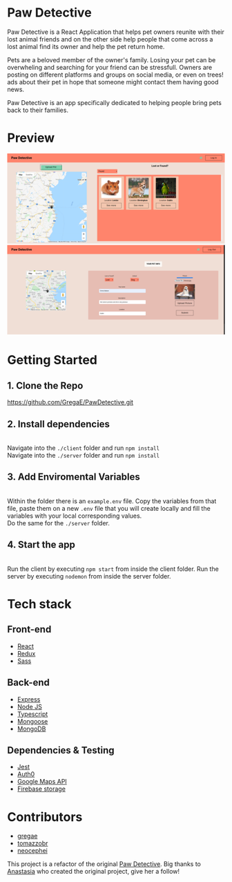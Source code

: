 # Paw Detective

Paw Detective is a React Application that helps pet owners reunite with their lost animal friends and on the other side help people that come across a lost animal find its owner and help the pet return home.

Pets are a beloved member of the owner's family. Losing your pet can be overwheling and searching for your friend
can be stressfull. Owners are posting on different platforms and groups on social media, or even on trees! ads about their pet in hope that someone might contact them having good news.

Paw Detective is an app specifically dedicated to helping people bring pets back to their families.

# Preview

<img src="paw-detective/images/front-page.PNG" alt="home" width="900"/>
<img src="paw-detective/images/form.png" alt="lost&found form" width="900"/>

# Getting Started

## 1. Clone the Repo

https://github.com/GregaE/PawDetective.git

## 2. Install dependencies

\
 Navigate into the `./client` folder and run `npm install`
\
 Navigate into the `./server` folder and run `npm install`

## 3. Add Enviromental Variables

\
 Within the folder there is an `example.env` file. Copy the variables from that file, paste them on a new `.env` file that you will create locally and fill the variables with your local corresponding values.
\
 Do the same for the `./server` folder.

## 4. Start the app

\
 Run the client by executing `npm start` from inside the client folder.
Run the server by executing `nodemon` from inside the server folder.

# Tech stack

## Front-end

* <a href="https://reactjs.org/">React</a>
* <a href="https://redux.js.org/">Redux</a>
* <a href="https://sass-lang.com/">Sass</a>

## Back-end

* <a href="https://expressjs.com/">Express</a>
* <a href="https://nodejs.org/">Node JS</a>
* <a href="https://www.typescriptlang.org/">Typescript</a>
* <a href="https://mongoosejs.com/">Mongoose</a>
* <a href="https://www.mongodb.com/">MongoDB</a>

## Dependencies & Testing

* <a href="https://jestjs.io/">Jest</a>
* <a href="https://auth0.com/">Auth0</a>
* <a href="https://developers.google.com/maps">Google Maps API</a>
* <a href="https://firebase.google.com/">Firebase storage</a>

# Contributors

- [gregae](https://github.com/GregaE)
- [tomazzobr](https://github.com/TomazzoBr)
- [neocephei](https://github.com/NeoCephei)

This project is a refactor of the original [Paw Detective](https://github.com/Natasa410/PawDetective). Big thanks to [Anastasia](https://github.com/Natasa410/) who created the original project, give her a follow!
